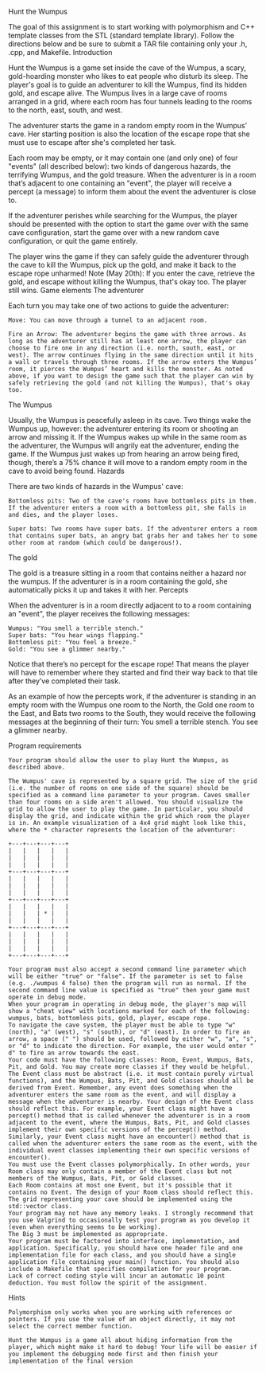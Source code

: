 Hunt the Wumpus


The goal of this assignment is to start working with polymorphism and C++ template classes from the STL (standard template library). Follow the directions below and be sure to submit a TAR file containing only your .h, .cpp, and Makefile.
Introduction

Hunt the Wumpus is a game set inside the cave of the Wumpus, a scary, gold-hoarding monster who likes to eat people who disturb its sleep. The player's goal is to guide an adventurer to kill the Wumpus, find its hidden gold, and escape alive. The Wumpus lives in a large cave of rooms arranged in a grid, where each room has four tunnels leading to the rooms to the north, east, south, and west.

The adventurer starts the game in a random empty room in the Wumpus’ cave. Her starting position is also the location of the escape rope that she must use to escape after she's completed her task.

Each room may be empty, or it may contain one (and only one) of four "events" (all described below): two kinds of dangerous hazards, the terrifying Wumpus, and the gold treasure. When the adventurer is in a room that’s adjacent to one containing an "event", the player will receive a percept (a message) to inform them about the event the adventurer is close to.

If the adventurer perishes while searching for the Wumpus, the player should be presented with the option to start the game over with the same cave configuration, start the game over with a new random cave configuration, or quit the game entirely.

The player wins the game if they can safely guide the adventurer through the cave to kill the Wumpus, pick up the gold, and make it back to the escape rope unharmed!
Note (May 20th): If you enter the cave, retrieve the gold, and escape without killing the Wumpus, that's okay too. The player still wins.
Game elements
The adventurer

Each turn you may take one of two actions to guide the adventurer:

    Move: You can move through a tunnel to an adjacent room.

    Fire an Arrow: The adventurer begins the game with three arrows. As long as the adventurer still has at least one arrow, the player can choose to fire one in any direction (i.e. north, south, east, or west). The arrow continues flying in the same direction until it hits a wall or travels through three rooms. If the arrow enters the Wumpus’ room, it pierces the Wumpus’ heart and kills the monster. As noted above, if you want to design the game such that the player can win by safely retrieving the gold (and not killing the Wumpus), that's okay too.

The Wumpus

Usually, the Wumpus is peacefully asleep in its cave. Two things wake the Wumpus up, however: the adventurer entering its room or shooting an arrow and missing it. If the Wumpus wakes up while in the same room as the adventurer, the Wumpus will angrily eat the adventurer, ending the game. If the Wumpus just wakes up from hearing an arrow being fired, though, there’s a 75% chance it will move to a random empty room in the cave to avoid being found.
Hazards

There are two kinds of hazards in the Wumpus' cave:

    Bottomless pits: Two of the cave's rooms have bottomless pits in them. If the adventurer enters a room with a bottomless pit, she falls in and dies, and the player loses.

    Super bats: Two rooms have super bats. If the adventurer enters a room that contains super bats, an angry bat grabs her and takes her to some other room at random (which could be dangerous!).

The gold

The gold is a treasure sitting in a room that contains neither a hazard nor the wumpus. If the adventurer is in a room containing the gold, she automatically picks it up and takes it with her.
Percepts

When the adventurer is in a room directly adjacent to to a room containing an "event", the player receives the following messages:

    Wumpus: "You smell a terrible stench."
    Super bats: "You hear wings flapping."
    Bottomless pit: "You feel a breeze."
    Gold: "You see a glimmer nearby."

Notice that there’s no percept for the escape rope! That means the player will have to remember where they started and find their way back to that tile after they’ve completed their task.

As an example of how the percepts work, if the adventurer is standing in an empty room with the Wumpus one room to the North, the Gold one room to the East, and Bats two rooms to the South, they would receive the following messages at the beginning of their turn:
You smell a terrible stench.
You see a glimmer nearby.

Program requirements

    Your program should allow the user to play Hunt the Wumpus, as described above.

    The Wumpus' cave is represented by a square grid. The size of the grid (i.e. the number of rooms on one side of the square) should be specified as a command line parameter to your program. Caves smaller than four rooms on a side aren't allowed. You should visualize the grid to allow the user to play the game. In particular, you should display the grid, and indicate within the grid which room the player is in. An example visualization of a 4x4 grid might look like this, where the * character represents the location of the adventurer:

    +---+---+---+---+
    |   |   |   |   |
    |   |   |   |   |
    |   |   |   |   |
    +---+---+---+---+
    |   |   |   |   |
    |   |   |   |   |
    |   |   |   |   |
    +---+---+---+---+
    |   |   |   |   |
    |   |   | * |   |
    |   |   |   |   |
    +---+---+---+---+
    |   |   |   |   |
    |   |   |   |   |
    |   |   |   |   |
    +---+---+---+---+

    Your program must also accept a second command line parameter which will be either "true" or "false". If the parameter is set to false (e.g. ./wumpus 4 false) then the program will run as normal. If the second command line value is specified as "true" then your game must operate in debug mode.
    When your program in operating in debug mode, the player's map will show a "cheat view" with locations marked for each of the following: wumpus, bats, bottomless pits, gold, player, escape rope.
    To navigate the cave system, the player must be able to type "w" (north), "a" (west), "s" (south), or "d" (east). In order to fire an arrow, a space (" ") should be used, followed by either "w", "a", "s", or "d" to indicate the direction. For example, the user would enter " d" to fire an arrow towards the east.
    Your code must have the following classes: Room, Event, Wumpus, Bats, Pit, and Gold. You may create more classes if they would be helpful.
    The Event class must be abstract (i.e. it must contain purely virtual functions), and the Wumpus, Bats, Pit, and Gold classes should all be derived from Event. Remember, any event does something when the adventurer enters the same room as the event, and will display a message when the adventurer is nearby. Your design of the Event class should reflect this. For example, your Event class might have a percept() method that is called whenever the adventurer is in a room adjacent to the event, where the Wumpus, Bats, Pit, and Gold classes implement their own specific versions of the percept() method. Similarly, your Event class might have an encounter() method that is called when the adventurer enters the same room as the event, with the individual event classes implementing their own specific versions of encounter().
    You must use the Event classes polymorphically. In other words, your Room class may only contain a member of the Event class but not members of the Wumpus, Bats, Pit, or Gold classes.
    Each Room contains at most one Event, but it's possible that it contains no Event. The design of your Room class should reflect this.
    The grid representing your cave should be implemented using the std::vector class.
    Your program may not have any memory leaks. I strongly recommend that you use Valgrind to occasionally test your program as you develop it (even when everything seems to be working).
    The Big 3 must be implemented as appropriate.
    Your program must be factored into interface, implementation, and application. Specifically, you should have one header file and one implementation file for each class, and you should have a single application file containing your main() function. You should also include a Makefile that specifies compilation for your program.
    Lack of correct coding style will incur an automatic 10 point deduction. You must follow the spirit of the assignment.

Hints

    Polymorphism only works when you are working with references or pointers. If you use the value of an object directly, it may not select the correct member function.

    Hunt the Wumpus is a game all about hiding information from the player, which might make it hard to debug! Your life will be easier if you implement the debugging mode first and then finish your implementation of the final version

